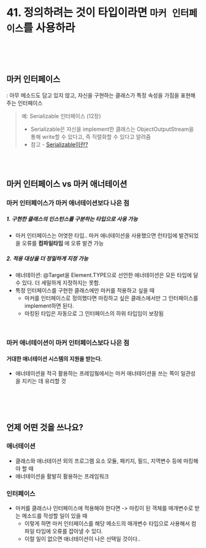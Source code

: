 # 41. 정의하려는 것이 타입이라면 `마커 인터페이스`를 사용하라

<br><br><br>



## 마커 인터페이스
: 아무 메소드도 담고 있지 않고, 자신을 구현하는 클래스가 특정 속성을 가짐을 표현해주는 인터페이스

> 예: Serializable 인터페이스 (12장)
> - Serializable은 자신을 implement한 클래스는 ObjectOutputStream을 통해 write할 수 있다고, 즉 직렬화할 수 있다고 알려줌
> - 참고 - [Serializable이란?](https://nesoy.github.io/articles/2018-04/Java-Serialize)


<br><br>



## 마커 인터페이스 vs 마커 애너테이션

### 마커 인터페이스가 마커 애너테이션보다 나은 점

##### 1. 구현한 클래스의 인스턴스를 구분하는 타입으로 사용 가능
* 마커 인터페이스는 어엿한 타입.. 마커 애너테이션을 사용했으면 런타임에 발견되었을 오류를 **컴파일타임** 에 오류 발견 가능

##### 2. 적용 대상을 더 정밀하게 지정 가능
* 애너테이션: @Target을 Element.TYPE으로 선언한 애너테이션은 모든 타입에 달 수 있다. 더 세밀하게 지정하지는 못함.
* 특정 인터페이스를 구현한 클래스에만 마커를 적용하고 싶을 때
  - 마커를 인터페이스로 정의했다면 마킹하고 싶은 클래스에서만 그 인터페이스를 implement하면 된다.
  - 마킹된 타입은 자동으로 그 인터페이스의 하위 타입임이 보장됨
  
<br>

### 마커 애너테이션이 마커 인터페이스보다 나은 점

#### 거대한 애너테이션 시스템의 지원을 받는다.
* 애너테이션을 적극 활용하는 프레임웤에서는 마커 애너테이션을 쓰는 쪽이 일관성을 지키는 데 유리할 것




<br><br><br>

## 언제 어떤 것을 쓰나요?

### 애너테이션
* 클래스와 애너테이션 외의 프로그램 요소 모듈, 패키지, 필드, 지역변수 등에 마킹해야 할 때
* 애너테이션을 활발히 활용하는 프레임워크

### 인터페이스
* 마커를 클래스나 인터페이스에 적용해야 한다면 -> 마킹이 된 객체를 매개변수로 받는 메소드를 작성할 일이 있을 때
  - 이렇게 하면 마커 인터페이스를 해당 메소드의 매개변수 타입으로 사용해서 컴파일 타임에 오류를 잡아낼 수 있다.
  - 이럴 일이 없으면 애너테이션이 나은 선택일 것이다..





